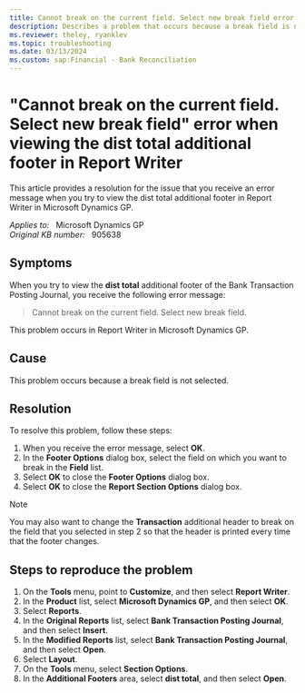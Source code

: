 ```yaml
---
title: Cannot break on the current field. Select new break field error 
description: Describes a problem that occurs because a break field is not selected. Explains how to resolve the problem.
ms.reviewer: theley, ryanklev
ms.topic: troubleshooting
ms.date: 03/13/2024
ms.custom: sap:Financial - Bank Reconciliation
---
```

# "Cannot break on the current field. Select new break field" error when viewing the dist total additional footer in Report Writer

This article provides a resolution for the issue that you receive an error message when you try to view the dist total additional footer in Report Writer in Microsoft Dynamics GP.

_Applies to:_ &nbsp; Microsoft Dynamics GP  
_Original KB number:_ &nbsp; 905638

## Symptoms

When you try to view the **dist total** additional footer of the Bank Transaction Posting Journal, you receive the following error message:

> Cannot break on the current field. Select new break field.

This problem occurs in Report Writer in Microsoft Dynamics GP.

## Cause

This problem occurs because a break field is not selected.

## Resolution

To resolve this problem, follow these steps:

1. When you receive the error message, select **OK**.
2. In the **Footer Options** dialog box, select the field on which you want to break in the **Field** list.
3. Select **OK** to close the **Footer Options** dialog box.
4. Select **OK** to close the **Report Section Options** dialog box.

> [!NOTE]
> You may also want to change the **Transaction** additional header to break on the field that you selected in step 2 so that the header is printed every time that the footer changes.

## Steps to reproduce the problem

1. On the **Tools** menu, point to **Customize**, and then select **Report Writer**.
2. In the **Product** list, select **Microsoft Dynamics GP**, and then select **OK**.
3. Select **Reports**.
4. In the **Original Reports** list, select **Bank Transaction Posting Journal**, and then select **Insert**.
5. In the **Modified Reports** list, select **Bank Transaction Posting Journal**, and then select **Open**.
6. Select **Layout**.
7. On the **Tools** menu, select **Section Options**.
8. In the **Additional Footers** area, select **dist total**, and then select **Open**.
